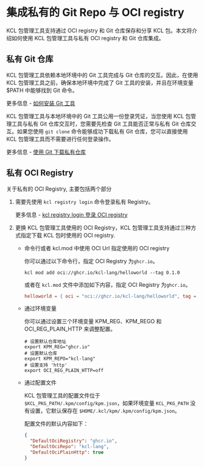 # 集成私有的 Git Repo 与 OCI registry

KCL 包管理工具支持通过 OCI registry 和 Git 仓库保存和分享 KCL 包。本文将介绍如何使用 KCL 包管理工具与私有 OCI registry 和 Git 仓库集成。

## 私有 Git 仓库

KCL 包管理工具依赖本地环境中的 Git 工具完成与 Git 仓库的交互。因此，在使用 KCL 包管理工具之前，确保本地环境中完成了 Git 工具的安装，并且在环境变量 $PATH 中能够找到 Git 命令。

更多信息 - [如何安装 Git 工具](https://git-scm.com/downloads)

KCL 包管理工具与本地环境中的 Git 工具公用一份登录凭证，当您使用 KCL 包管理工具与私有 Git 仓库交互时，您需要先检查 Git 工具能否正常与私有 Git 仓库交互。如果您使用 `git clone` 命令能够成功下载私有 Git 仓库，您可以直接使用 KCL 包管理工具而不需要进行任何登录操作。

更多信息 - [使用 Git 下载私有仓库](https://docs.github.com/zh/repositories/creating-and-managing-repositories/cloning-a-repository)

## 私有 OCI Registry

关于私有的 OCI Registry, 主要包括两个部分

1. 需要先使用 `kcl registry login` 命令登录私有 Registry。

    更多信息 - [kcl registry login 登录 OCI registry](https://www.kcl-lang.io/zh-CN/docs/tools/cli/package-management/command-reference/login)

2. 更换 KCL 包管理工具使用的 OCI Registry，KCL 包管理工具支持通过三种方式指定下载 KCL 包时使用的 OCI registry.

    - 命令行或者 kcl.mod 中使用 OCI Url 指定使用的 OCI registry

      你可以通过以下命令行，指定 OCI Registry 为`ghcr.io`。

      ```shell
      kcl mod add oci://ghcr.io/kcl-lang/helloworld --tag 0.1.0
      ```

      或者在 `kcl.mod` 文件中添加如下内容，指定 OCI Registry 为`ghcr.io`。

      ```toml
      helloworld = { oci = "oci://ghcr.io/kcl-lang/helloworld", tag = "0.1.0" }
      ```

    - 通过环境变量

      你可以通过设置三个环境变量 KPM_REG、KPM_REGO 和 OCI_REG_PLAIN_HTTP 来调整配置。

      ```shell
      # 设置默认仓库地址
      export KPM_REG="ghcr.io"
      # 设置默认仓库
      export KPM_REPO="kcl-lang"
      # 设置支持 'http'
      export OCI_REG_PLAIN_HTTP=off
      ```

    - 通过配置文件

      KCL 包管理工具的配置文件位于 `$KCL_PKG_PATH/.kpm/config/kpm.json`，如果环境变量 `KCL_PKG_PATH` 没有设置，它默认保存在 `$HOME/.kcl/kpm/.kpm/config/kpm.json`。

      配置文件的默认内容如下：

      ```json
      {
        "DefaultOciRegistry": "ghcr.io",
        "DefaultOciRepo": "kcl-lang",
        "DefaultOciPlainHttp": true
      }
      ```
